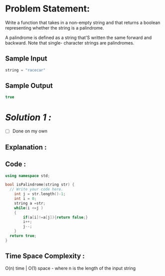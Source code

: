 # Problem Statement:

Write a function that takes in a non-empty string and that returns a boolean representing whether the string is a palindrome. 

A palindrome is defined as a string that'S written the same forward and backward. Note that single- character strings are palindromes.

## Sample Input

```cpp
string = "racecar"
```

## Sample Output

```cpp
true
```

# *Solution 1 :*

- [ ]  Done on my own

## Explanation :

## Code :

```cpp
using namespace std;

bool isPalindrome(string str) {
  // Write your code here.
	int j = str.length()-1;
	int i = 0;
	string a =str;
	while(i <=j )
	{
		if(a[i]!=a[j]){return false;}
		i++;
		j--;
	}
  return true;
}
```

## Time Space Complexity :

O(n) time | O(1) space - where n is the length of the input string